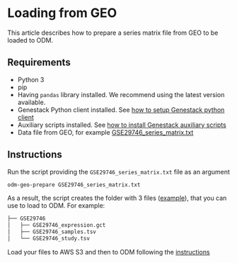 # Loading from GEO

This article describes how to prepare a series matrix file from GEO to be loaded to ODM.

## Requirements

- Python 3
- pip
- Having `pandas` library installed. We recommend using the latest version available.
- Genestack Python client installed. See [how to setup Genestack python client](../tools/genestack-python-client.md)
- Auxiliary scripts installed. See [how to install Genestack auxiliary scripts](../tools/genestack-auxiliary-scripts.md)
- Data file from GEO, for example [GSE29746_series_matrix.txt](loading-from-geo/GSE29746_series_matrix.txt)

## Instructions

Run the script providing the `GSE29746_series_matrix.txt` file as an argument

```bash
odm-geo-prepare GSE29746_series_matrix.txt
```

As a result, the script creates the folder with 3 files ([example](loading-from-geo/GSE29746.zip)), that you can use to load to ODM.
For example:

```bash
├── GSE29746
│   ├── GSE29746_expression.gct
│   ├── GSE29746_samples.tsv
│   └── GSE29746_study.tsv
```

Load your files to AWS S3 and then to ODM following the [instructions](uploading-study.md)

